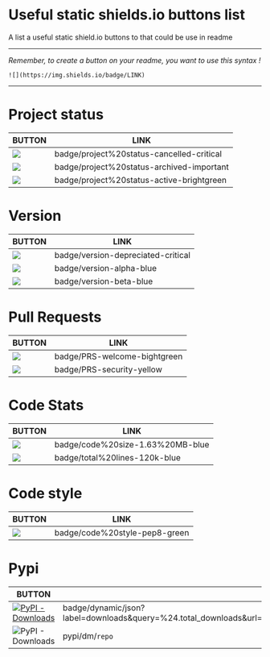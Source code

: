 # Useful static shields.io buttons list
A list a useful static shield.io buttons to that could be use in readme

<hr>

*Remember, to create a button on your readme, you want to use this syntax !*
```
![](https://img.shields.io/badge/LINK)
```

<hr>

# Project status

| BUTTON | LINK |
| ------ | ---- |
| ![](https://img.shields.io/badge/project%20status-cancelled-critical) | badge/project%20status-cancelled-critical |
| ![](https://img.shields.io/badge/project%20status-archived-important) | badge/project%20status-archived-important |
| ![](https://img.shields.io/badge/project%20status-active-brightgreen) | badge/project%20status-active-brightgreen |


# Version

| BUTTON | LINK |
| ------ | ---- |
| ![](https://img.shields.io/badge/version-depreciated-critical) | badge/version-depreciated-critical |
| ![](https://img.shields.io/badge/version-alpha-blue) | badge/version-alpha-blue |
| ![](https://img.shields.io/badge/version-beta-blue) | badge/version-beta-blue |


# Pull Requests

| BUTTON | LINK |
| ------ | ---- |
| ![](https://img.shields.io/badge/PRS-welcome-bightgreen) | badge/PRS-welcome-bightgreen
| ![](https://img.shields.io/badge/PRS-security-yellow) | badge/PRS-security-yellow

# Code Stats

| BUTTON | LINK |
| ------ | ---- |
| ![](https://img.shields.io/badge/code%20size-1.63%20MB-blue) | badge/code%20size-1.63%20MB-blue |
| ![](https://img.shields.io/badge/total%20lines-120k-blue) | badge/total%20lines-120k-blue |

# Code style
| BUTTON | LINK |
| ------ | ---- |
| ![](https://img.shields.io/badge/code%20style-pep8-green) | badge/code%20style-pep8-green |

# Pypi
| BUTTON | LINK |
| ------ | ---- |
| [![PyPI - Downloads](https://img.shields.io/badge/dynamic/json?label=downloads&query=%24.total_downloads&url=https%3A%2F%2Fapi.pepy.tech%2Fapi%2Fprojects%2FEmbed-Templator)](https://pypi.org/project/Embed-Templator/) | badge/dynamic/json?label=downloads&query=%24.total_downloads&url=https%3A%2F%2Fapi.pepy.tech%2Fapi%2Fprojects%2F`repo` |
| ![PyPI - Downloads](https://img.shields.io/pypi/dm/Embed-Templator) | pypi/dm/`repo` |
